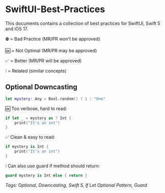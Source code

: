 # SwiftUI-Best-Practices

This documents contains a collection of best practices for SwiftUI, Swift 5 and iOS 17.

⛔️ = Bad Practice (MR/PR won't be approved)

🆗 = Not Optimal (MR/PR may be approved)

✅ = Better (MR/PR will be approved)

❕ = Related (similar concepts)

## Optional Downcasting

```swift
let mystery: Any = Bool.random() ? 1 : "One"
```
🆗 Too verbose, hard to read:
```swift
if let _ = mystery as ? Int {
    print("It's an int")
}
```
✅ Clean & easy to read:
```swift
if mystery is Int {
    print("It's an int")
}
```
❕ Can also use guard if method should return:
```swift
guard mystery is Int else { return }
```
*Tags: Optional, Downcasting, Swift 5, If Let Optional Pattern, Guard*